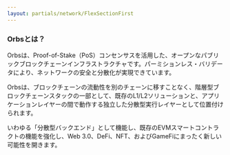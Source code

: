 ```yaml
---
layout: partials/network/FlexSectionFirst
---
```


### Orbsとは？

Orbsは、Proof-of-Stake（PoS）コンセンサスを活用した、オープンなパブリックブロックチェーンインフラストラクチャです。パーミションレス・バリデータにより、ネットワークの安全と分散化が実現できています。

Orbsは、ブロックチェーンの流動性を別のチェーンに移すことなく、階層型ブロックチェーンスタックの一部として、既存のL1/L2ソリューションと、アプリケーションレイヤーの間で動作する独立した分散型実行レイヤーとして位置付けられます。

いわゆる「分散型バックエンド」として機能し、既存のEVMスマートコントラクトの機能を強化し、Web 3.0、DeFi、NFT、およびGameFiにまったく新しい可能性を開きます。